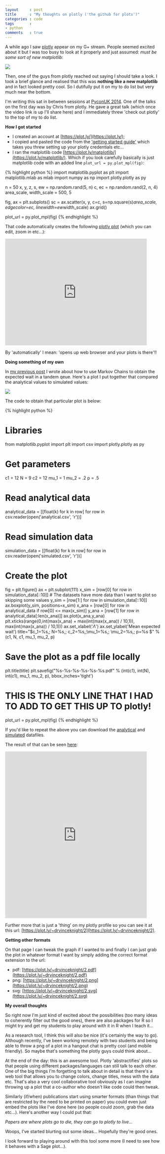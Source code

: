 ```yaml
---
layout     : post
title      : "My thoughts on plotly ('the github for plots')"
categories : code
tags       :
- python
comments   : true
---
```


A while ago I saw [plotly](https://plot.ly/) appear on my G+ stream.
People seemed excited about it but I was too busy to look at it properly and just assumed: _must be some sort of new matplotlib_:

![](http://i0.kym-cdn.com/photos/images/newsfeed/000/284/529/e65.gif)

Then, one of the guys from plotly reached out saying I should take a look.
I took a brief glance and realised that this was **nothing like a new matplotlib** and in fact looked pretty cool.
So I dutifully put it on my to do list but very much near the bottom.

I'm writing this sat in between sessions at [PyconUK 2014](http://pyconuk.org/).
One of the talks on the first day was by Chris from plotly.
He gave a great talk (which once the video link is up I'll share here) and I immediately threw 'check out plotly' to the top of my to do list.

**How I got started**

- I created an account at [https://plot.ly/](https://plot.ly/);
- I copied and pasted the code from the ['getting started guide'](https://plot.ly/python/getting-started/) which takes you threw setting up your plotly credentials etc...
- I ran the matplotlib code [https://plot.ly/matplotlib/](https://plot.ly/matplotlib/). Which if you look carefully basically is just matplotlib code with an added line `plot_url = py.plot_mpl(fig)`:

{% highlight python %}
import matplotlib.pyplot as plt
import matplotlib.mlab as mlab
import numpy as np
import plotly.plotly as py

n = 50
x, y, z, s, ew = np.random.rand(5, n)
c, ec = np.random.rand(2, n, 4)
area_scale, width_scale = 500, 5

fig, ax = plt.subplots()
sc = ax.scatter(x, y, c=c,
                s=np.square(s)*area_scale,
                edgecolor=ec,
                linewidth=ew*width_scale)
ax.grid()

plot_url = py.plot_mpl(fig)
{% endhighlight %}

That code automatically creates the following [plotly plot](https://plot.ly/~drvinceknight/1) (which you can edit, zoom in etc...):

<iframe width="460" height="345" frameborder="0" seamless="seamless" scrolling="no" src="https://plot.ly/~drvinceknight/1.embed?width=460&height=345"></iframe>

By 'automatically' I mean: 'opens up web browser and your plots is there'!!

**Doing something of my own**

In [my previous post]({{site.baseurl}}/code/2014/09/19/the-expected-waiting-time-in-a-tandem-queue-with-blocking-using-sage/) I wrote about how to use Markov Chains to obtain the expected wait in a tandem qeue.
Here's a plot I put together that compared the analytical values to simulated values:

![]({{site.baseurl}}/assets/images/expected_wait.png)

The code to obtain that particular plot is below:


{% highlight python %}
# Libraries
from matplotlib.pyplot import plt
import csv
import plotly.plotly as py

# Get parameters

c1   = 12
N    = 9
c2   = 12
mu_1 = 1
mu_2 = .2
p    = .5

# Read analytical data
analytical_data = [[float(k) for k in row] for row in csv.reader(open('analytical.csv', 'r'))]

# Read simulation data
simulation_data = [[float(k) for k in row] for row in csv.reader(open('simulated.csv', 'r'))]

# Create the plot

fig = plt.figure()
ax = plt.subplot(111)
x_sim = [row[0] for row in simulation_data[::10]]  # The datasets have more data than I want to plot so skipping some values
y_sim = [row[1:] for row in simulation_data[::10]]
ax.boxplot(y_sim, positions=x_sim)
x_ana = [row[0] for row in analytical_data if row[0] <= max(x_sim)]
y_ana = [row[1] for row in analytical_data[:len(x_ana)]]
ax.plot(x_ana,y_ana)
plt.xticks(range(0,int(max(x_ana) + max(int(max(x_ana)) / 10,1)), max(int(max(x_ana)) / 10,1)))
ax.set_xlabel('$\Lambda$')
ax.set_ylabel('Mean expected wait')
title="$c_1=%s,\; N=%s,\; c_2=%s,\;\mu_1=%s,\; \mu_2=%s,\; p=%s $" % (c1, N, c1, mu_1, mu_2, p)

# Save the plot as a pdf file locally
plt.title(title)
plt.savefig("%s-%s-%s-%s-%s-%s.pdf" % (int(c1), int(N), int(c1), mu_1, mu_2, p), bbox_inches='tight')

# THIS IS THE ONLY LINE THAT I HAD TO ADD TO GET THIS UP TO plotly!
plot_url = py.plot_mpl(fig)
{% endhighlight %}

If you'd like to repeat the above you can download the [analytical]({{site.baseurl}}/assets/data/analytical.csv) and [simulated]({{site.baseurl}}/assets/data/simulated.csv) datafiles.

The result of that can be seen [here](https://plot.ly/~drvinceknight/2):

<iframe width="460" height="539" frameborder="0" seamless="seamless" scrolling="no" src="https://plot.ly/~drvinceknight/2.embed?width=460&height=539"></iframe>

Further more that is just a 'thing' on my plotly profile so you can see it at this url: [https://plot.ly/~drvinceknight/2](https://plot.ly/~drvinceknight/2).

**Getting other formats**

On that page I can tweak the graph if I wanted to and finally I can just grab the plot in whatever format I want by simply adding the correct format extension to the url:

- pdf: [https://plot.ly/~drvinceknight/2.pdf](https://plot.ly/~drvinceknight/2.pdf)
- png: [https://plot.ly/~drvinceknight/2.png](https://plot.ly/~drvinceknight/2.png)
- svg: [https://plot.ly/~drvinceknight/2.svg](https://plot.ly/~drvinceknight/2.svg)

**My overall thoughts**

So right now I'm just kind of excited about the possibilities (too many ideas to coherently filter out the good ones), there are also packages for R so I might try and get my students to play around with it in R when I teach it...

As a research tool, I think this will also be nice (it's certainly the way to go).
Although recently, I've been working remotely with two students and being able to throw a png of a plot in a hangout chat is pretty cool (and mobile friendly).
So maybe that's something the plotly guys could think about...

At the end of the day: this is an awesome tool. Plotly 'abstractifies' plots so that people using different packages/languages can still talk to each other.
One of the big things I'm forgetting to talk about in detail is that there's a web tool that allows you to change colors, change titles, mess with the data etc.
That's also a very cool collaborative tool obviously as I can imagine throwing up a plot that a co-author who doesn't like code could then tweak.

Similarly (if/when) publications start using smarter formats (than things that are restricted by the need to be printed on paper) you could even just embed the plots like I've done here (so people could zoom, grab the data etc...).
Here's another way I could put that:

_Papers are where plots go to die, they can go to plotly to live..._

Woops, I've started blurting out some ideas... Hopefully they're good ones.

I look forward to playing around with this tool some more (I need to see how it behaves with a Sage plot...).
